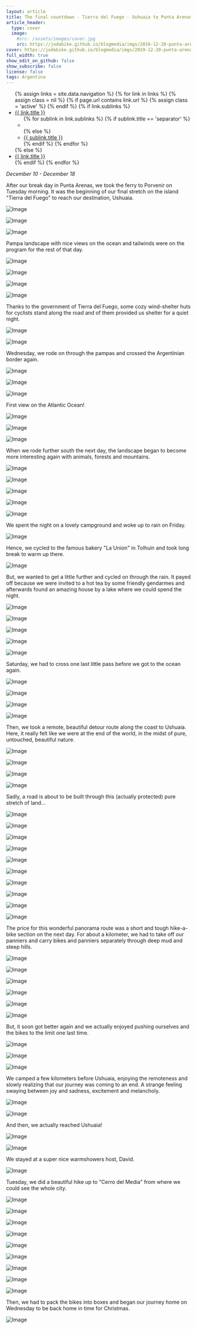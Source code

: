 ```yaml
---
layout: article
title: The final countdown - Tierra del Fuego - Ushuaia to Punta Arenas 
article_header:
  type: cover
  image:
    #src: /assets/images/cover.jpg
    src: https://jodabike.github.io/blogmedia/imgs/2019-12-20-punta-arenas-to-ushuaia/p1300717M.jpg
cover: https://jodabike.github.io/blogmedia/imgs/2019-12-20-punta-arenas-to-ushuaia/p1300717T.jpg
full_width: true
show_edit_on_github: false
show_subscribe: false
license: false
tags: Argentina 
---
```



<nav id="navbar" class="collapse navbar-collapse">
    <ul class="nav navbar-nav">
        {% assign links = site.data.navigation %}
        {% for link in links %}
            {% assign class = nil %}
            {% if page.url contains link.url %}
                {% assign class = 'active' %}
            {% endif %}
            {% if link.sublinks %}
                <li class="dropdown {{ class }}">
                    <a href="{{ site.url }}{{ site.baseurl }}{{ link.url }}" class="dropdown-toggle" data-toggle="dropdown" role="button" aria-haspopup="true" aria-expanded="false">{{ link.title }} <span class="caret"></span></a>
                    <ul class="dropdown-menu">
                        {% for sublink in link.sublinks %}
                            {% if sublink.title == 'separator' %}
                                <li role="separator" class="divider"></li>
                            {% else %}
                                <li>
                                    <a href="{{ site.url }}{{ site.baseurl }}{{ sublink.url }}">{{ sublink.title }}</a>
                                </li>
                            {% endif %}
                        {% endfor %}
                    </ul>
                </li>
            {% else %}
                <li class="{{ class }}">
                    <a href="{{ site.url }}{{ site.baseurl }}{{ link.url }}">{{ link.title }}</a>
                </li>
            {% endif %}
        {% endfor %}
    </ul>
</nav>







*December 10 - December 18*

After our break day in Punta Arenas, we took the ferry to Porvenir on Tuesday morning. It was the beginning of our final stretch on the island "Tierra del Fuego" to reach our destination, Ushuaia.


<!--more-->

<p><img alt="Image" title="icon" src="https://jodabike.github.io/blogmedia/imgs/2019-12-20-punta-arenas-to-ushuaia/Foto%2010.12.19%2C%2007%2036%2029M.jpg" /></p>
<p><img alt="Image" title="icon" src="https://jodabike.github.io/blogmedia/imgs/2019-12-20-punta-arenas-to-ushuaia/Foto%2010.12.19%2C%2007%2042%2040M.jpg" /></p>
<p><img alt="Image" title="icon" src="https://jodabike.github.io/blogmedia/imgs/2019-12-20-punta-arenas-to-ushuaia/Foto%2010.12.19%2C%2010%2059%2055M.jpg" /></p>

Pampa landscape with nice views on the ocean and tailwinds were on the program for the rest of that day.

<p><img alt="Image" title="icon" src="https://jodabike.github.io/blogmedia/imgs/2019-12-20-punta-arenas-to-ushuaia/Foto%2010.12.19%2C%2013%2008%2055M.jpg" /></p>
<p><img alt="Image" title="icon" src="https://jodabike.github.io/blogmedia/imgs/2019-12-20-punta-arenas-to-ushuaia/Foto%2010.12.19%2C%2016%2031%2012M.jpg" /></p>
<p><img alt="Image" title="icon" src="https://jodabike.github.io/blogmedia/imgs/2019-12-20-punta-arenas-to-ushuaia/Foto%2010.12.19%2C%2017%2006%2029M.jpg" /></p>
<p><img alt="Image" title="icon" src="https://jodabike.github.io/blogmedia/imgs/2019-12-20-punta-arenas-to-ushuaia/Foto%2010.12.19%2C%2019%2023%2004M.jpg" /></p>

Thanks to the government of Tierra del Fuego, some cozy wind-shelter huts for cyclists stand along the road and of them provided us shelter for a quiet night.

<p><img alt="Image" title="icon" src="https://jodabike.github.io/blogmedia/imgs/2019-12-20-punta-arenas-to-ushuaia/Foto%2010.12.19%2C%2021%2040%2018M.jpg" /></p>
<p><img alt="Image" title="icon" src="https://jodabike.github.io/blogmedia/imgs/2019-12-20-punta-arenas-to-ushuaia/Foto%2010.12.19%2C%2021%2039%2039M.jpg" /></p>

Wednesday, we rode on through the pampas and crossed the Argentinian border again.

<p><img alt="Image" title="icon" src="https://jodabike.github.io/blogmedia/imgs/2019-12-20-punta-arenas-to-ushuaia/Foto%2011.12.19%2C%2009%2003%2059M.jpg" /></p>
<p><img alt="Image" title="icon" src="https://jodabike.github.io/blogmedia/imgs/2019-12-20-punta-arenas-to-ushuaia/Foto%2011.12.19%2C%2009%2029%2033M.jpg" /></p>
<p><img alt="Image" title="icon" src="https://jodabike.github.io/blogmedia/imgs/2019-12-20-punta-arenas-to-ushuaia/Foto%2011.12.19%2C%2010%2020%2016M.jpg" /></p>

First view on the Atlantic Ocean!
<p><img alt="Image" title="icon" src="https://jodabike.github.io/blogmedia/imgs/2019-12-20-punta-arenas-to-ushuaia/Foto%2011.12.19%2C%2015%2045%2028M.jpg" /></p>

<p><img alt="Image" title="icon" src="https://jodabike.github.io/blogmedia/imgs/2019-12-20-punta-arenas-to-ushuaia/Foto%2011.12.19%2C%2018%2008%2031M.jpg" /></p>
<p><img alt="Image" title="icon" src="https://jodabike.github.io/blogmedia/imgs/2019-12-20-punta-arenas-to-ushuaia/Foto%2011.12.19%2C%2020%2045%2031M.jpg" /></p>

When we rode further south the next day, the landscape began to become more interesting again with animals, forests and mountains.

<p><img alt="Image" title="icon" src="https://jodabike.github.io/blogmedia/imgs/2019-12-20-punta-arenas-to-ushuaia/Foto%2012.12.19%2C%2008%2049%2035M.jpg" /></p>
<p><img alt="Image" title="icon" src="https://jodabike.github.io/blogmedia/imgs/2019-12-20-punta-arenas-to-ushuaia/Foto%2012.12.19%2C%2014%2015%2015M.jpg" /></p>
<p><img alt="Image" title="icon" src="https://jodabike.github.io/blogmedia/imgs/2019-12-20-punta-arenas-to-ushuaia/Foto%2012.12.19%2C%2014%2037%2047M.jpg" /></p>
<p><img alt="Image" title="icon" src="https://jodabike.github.io/blogmedia/imgs/2019-12-20-punta-arenas-to-ushuaia/Foto%2012.12.19%2C%2017%2004%2046M.jpg" /></p>
<p><img alt="Image" title="icon" src="https://jodabike.github.io/blogmedia/imgs/2019-12-20-punta-arenas-to-ushuaia/Foto%2012.12.19%2C%2017%2008%2019M.jpg" /></p>

We spent the night on a lovely campground and woke up to rain on Friday.

<p><img alt="Image" title="icon" src="https://jodabike.github.io/blogmedia/imgs/2019-12-20-punta-arenas-to-ushuaia/Foto%2012.12.19%2C%2019%2039%2000M.jpg" /></p>

Hence, we cycled to the famous bakery "La Union" in Tolhuin and took long break to warm up there.

<p><img alt="Image" title="icon" src="https://jodabike.github.io/blogmedia/imgs/2019-12-20-punta-arenas-to-ushuaia/Foto%2013.12.19%2C%2016%2047%2013M.jpg" /></p>

But, we wanted to get a little further and cycled on through the rain. It payed off because we were invited to a hot tea by some friendly gendarmes and afterwards found an amazing house by a lake where we could spend the night.

<p><img alt="Image" title="icon" src="https://jodabike.github.io/blogmedia/imgs/2019-12-20-punta-arenas-to-ushuaia/Foto%2014.12.19%2C%2010%2023%2038M.jpg" /></p>
<p><img alt="Image" title="icon" src="https://jodabike.github.io/blogmedia/imgs/2019-12-20-punta-arenas-to-ushuaia/Foto%2014.12.19%2C%2009%2026%2015M.jpg" /></p>
<p><img alt="Image" title="icon" src="https://jodabike.github.io/blogmedia/imgs/2019-12-20-punta-arenas-to-ushuaia/Foto%2014.12.19%2C%2009%2028%2055M.jpg" /></p>
<p><img alt="Image" title="icon" src="https://jodabike.github.io/blogmedia/imgs/2019-12-20-punta-arenas-to-ushuaia/Foto%2014.12.19%2C%2009%2032%2058M.jpg" /></p>
<p><img alt="Image" title="icon" src="https://jodabike.github.io/blogmedia/imgs/2019-12-20-punta-arenas-to-ushuaia/Foto%2014.12.19%2C%2010%2021%2017M.jpg" /></p>

Saturday, we had to cross one last little pass before we got to the ocean again.

<p><img alt="Image" title="icon" src="https://jodabike.github.io/blogmedia/imgs/2019-12-20-punta-arenas-to-ushuaia/Foto%2014.12.19%2C%2012%2000%2028M.jpg" /></p>
<p><img alt="Image" title="icon" src="https://jodabike.github.io/blogmedia/imgs/2019-12-20-punta-arenas-to-ushuaia/Foto%2014.12.19%2C%2012%2024%2037M.jpg" /></p>
<p><img alt="Image" title="icon" src="https://jodabike.github.io/blogmedia/imgs/2019-12-20-punta-arenas-to-ushuaia/Foto%2014.12.19%2C%2014%2009%2002M.jpg" /></p>
<p><img alt="Image" title="icon" src="https://jodabike.github.io/blogmedia/imgs/2019-12-20-punta-arenas-to-ushuaia/Foto%2014.12.19%2C%2015%2042%2029M.jpg" /></p>

Then, we took a remote, beautiful detour route along the coast to Ushuaia. Here, it really felt like we were at the end of the world, in the midst of pure, untouched, beautiful nature.

<p><img alt="Image" title="icon" src="https://jodabike.github.io/blogmedia/imgs/2019-12-20-punta-arenas-to-ushuaia/Foto%2014.12.19%2C%2016%2051%2028M.jpg" /></p>
<p><img alt="Image" title="icon" src="https://jodabike.github.io/blogmedia/imgs/2019-12-20-punta-arenas-to-ushuaia/Foto%2014.12.19%2C%2017%2030%2025M.jpg" /></p>
<p><img alt="Image" title="icon" src="https://jodabike.github.io/blogmedia/imgs/2019-12-20-punta-arenas-to-ushuaia/Foto%2014.12.19%2C%2017%2034%2000M.jpg" /></p>
<p><img alt="Image" title="icon" src="https://jodabike.github.io/blogmedia/imgs/2019-12-20-punta-arenas-to-ushuaia/Foto%2014.12.19%2C%2017%2046%2031M.jpg" /></p>

Sadly, a road is about to be built through this (actually protected) pure stretch of land...
<p><img alt="Image" title="icon" src="https://jodabike.github.io/blogmedia/imgs/2019-12-20-punta-arenas-to-ushuaia/Foto%2014.12.19%2C%2018%2023%2048M.jpg" /></p>
<p><img alt="Image" title="icon" src="https://jodabike.github.io/blogmedia/imgs/2019-12-20-punta-arenas-to-ushuaia/Foto%2014.12.19%2C%2018%2055%2019M.jpg" /></p>
<p><img alt="Image" title="icon" src="https://jodabike.github.io/blogmedia/imgs/2019-12-20-punta-arenas-to-ushuaia/Foto%2014.12.19%2C%2019%2004%2059M.jpg" /></p>

<p><img alt="Image" title="icon" src="https://jodabike.github.io/blogmedia/imgs/2019-12-20-punta-arenas-to-ushuaia/Foto%2014.12.19%2C%2019%2046%2049M.jpg" /></p>
<p><img alt="Image" title="icon" src="https://jodabike.github.io/blogmedia/imgs/2019-12-20-punta-arenas-to-ushuaia/Foto%2014.12.19%2C%2019%2054%2052M.jpg" /></p>
<p><img alt="Image" title="icon" src="https://jodabike.github.io/blogmedia/imgs/2019-12-20-punta-arenas-to-ushuaia/Foto%2014.12.19%2C%2020%2015%2041M.jpg" /></p>
<p><img alt="Image" title="icon" src="https://jodabike.github.io/blogmedia/imgs/2019-12-20-punta-arenas-to-ushuaia/Foto%2014.12.19%2C%2020%2035%2009M.jpg" /></p>
<p><img alt="Image" title="icon" src="https://jodabike.github.io/blogmedia/imgs/2019-12-20-punta-arenas-to-ushuaia/Foto%2015.12.19%2C%2008%2020%2011M.jpg" /></p>

<p><img alt="Image" title="icon" src="https://jodabike.github.io/blogmedia/imgs/2019-12-20-punta-arenas-to-ushuaia/Foto%2015.12.19%2C%2010%2001%2030M.jpg" /></p>
<p><img alt="Image" title="icon" src="https://jodabike.github.io/blogmedia/imgs/2019-12-20-punta-arenas-to-ushuaia/Foto%2015.12.19%2C%2010%2049%2025M.jpg" /></p>

The price for this wonderful panorama route was a short and tough hike-a-bike section on the next day. For about a kilometer, we had to take off our panniers and carry bikes and panniers separately through deep mud and steep hills.

<p><img alt="Image" title="icon" src="https://jodabike.github.io/blogmedia/imgs/2019-12-20-punta-arenas-to-ushuaia/Foto%2015.12.19%2C%2011%2012%2019M.jpg" /></p>
<p><img alt="Image" title="icon" src="https://jodabike.github.io/blogmedia/imgs/2019-12-20-punta-arenas-to-ushuaia/Foto%2015.12.19%2C%2012%2025%2011M.jpg" /></p>
<p><img alt="Image" title="icon" src="https://jodabike.github.io/blogmedia/imgs/2019-12-20-punta-arenas-to-ushuaia/Foto%2015.12.19%2C%2012%2026%2007M.jpg" /></p>
<p><img alt="Image" title="icon" src="https://jodabike.github.io/blogmedia/imgs/2019-12-20-punta-arenas-to-ushuaia/Foto%2015.12.19%2C%2013%2035%2012M.jpg" /></p>
<p><img alt="Image" title="icon" src="https://jodabike.github.io/blogmedia/imgs/2019-12-20-punta-arenas-to-ushuaia/Foto%2015.12.19%2C%2014%2023%2040M.jpg" /></p>
<p><img alt="Image" title="icon" src="https://jodabike.github.io/blogmedia/imgs/2019-12-20-punta-arenas-to-ushuaia/Foto%2015.12.19%2C%2016%2002%2024M.jpg" /></p>

But, it soon got better again and we actually enjoyed pushing ourselves and the bikes to the limit one last time.

<p><img alt="Image" title="icon" src="https://jodabike.github.io/blogmedia/imgs/2019-12-20-punta-arenas-to-ushuaia/Foto%2015.12.19%2C%2015%2025%2005M.jpg" /></p>
<p><img alt="Image" title="icon" src="https://jodabike.github.io/blogmedia/imgs/2019-12-20-punta-arenas-to-ushuaia/Foto%2015.12.19%2C%2016%2051%2044M.jpg" /></p>
<p><img alt="Image" title="icon" src="https://jodabike.github.io/blogmedia/imgs/2019-12-20-punta-arenas-to-ushuaia/Foto%2015.12.19%2C%2020%2048%2031M.jpg" /></p>

We camped a few kilometers before Ushuaia, enjoying the remoteness and slowly realizing that our journey was coming to an end. A strange feeling swaying between joy and sadness, excitement and melancholy.

<p><img alt="Image" title="icon" src="https://jodabike.github.io/blogmedia/imgs/2019-12-20-punta-arenas-to-ushuaia/Foto%2015.12.19%2C%2020%2048%2056M.jpg" /></p>
<p><img alt="Image" title="icon" src="https://jodabike.github.io/blogmedia/imgs/2019-12-20-punta-arenas-to-ushuaia/Foto%2016.12.19%2C%2010%2051%2040M.jpg" /></p>

And then, we actually reached Ushuaia!

<p><img alt="Image" title="icon" src="https://jodabike.github.io/blogmedia/imgs/2019-12-20-punta-arenas-to-ushuaia/Foto%2016.12.19%2C%2011%2035%2032M.jpg" /></p>
<p><img alt="Image" title="icon" src="https://jodabike.github.io/blogmedia/imgs/2019-12-20-punta-arenas-to-ushuaia/Foto%2016.12.19%2C%2017%2054%2015M.jpg" /></p>

We stayed at a super nice warmshowers host, David.

<p><img alt="Image" title="icon" src="https://jodabike.github.io/blogmedia/imgs/2019-12-20-punta-arenas-to-ushuaia/Foto%2018.12.19%2C%2008%2043%2049M.jpg" /></p>

Tuesday, we did a beautiful hike up to "Cerro del Media" from where we could see the whole city.

<p><img alt="Image" title="icon" src="https://jodabike.github.io/blogmedia/imgs/2019-12-20-punta-arenas-to-ushuaia/Foto%2017.12.19%2C%2012%2052%2033M.jpg" /></p>
<p><img alt="Image" title="icon" src="https://jodabike.github.io/blogmedia/imgs/2019-12-20-punta-arenas-to-ushuaia/Foto%2017.12.19%2C%2013%2050%2027M.jpg" /></p>
<p><img alt="Image" title="icon" src="https://jodabike.github.io/blogmedia/imgs/2019-12-20-punta-arenas-to-ushuaia/Foto%2017.12.19%2C%2014%2018%2054M.jpg" /></p>
<p><img alt="Image" title="icon" src="https://jodabike.github.io/blogmedia/imgs/2019-12-20-punta-arenas-to-ushuaia/Foto%2017.12.19%2C%2014%2029%2036M.jpg" /></p>
<p><img alt="Image" title="icon" src="https://jodabike.github.io/blogmedia/imgs/2019-12-20-punta-arenas-to-ushuaia/Foto%2017.12.19%2C%2014%2040%2011M.jpg" /></p>
<p><img alt="Image" title="icon" src="https://jodabike.github.io/blogmedia/imgs/2019-12-20-punta-arenas-to-ushuaia/Foto%2017.12.19%2C%2014%2043%2005M.jpg" /></p>
<p><img alt="Image" title="icon" src="https://jodabike.github.io/blogmedia/imgs/2019-12-20-punta-arenas-to-ushuaia/Foto%2017.12.19%2C%2015%2025%2019M.jpg" /></p>
<p><img alt="Image" title="icon" src="https://jodabike.github.io/blogmedia/imgs/2019-12-20-punta-arenas-to-ushuaia/Foto%2017.12.19%2C%2016%2048%2053M.jpg" /></p>
<p><img alt="Image" title="icon" src="https://jodabike.github.io/blogmedia/imgs/2019-12-20-punta-arenas-to-ushuaia/Foto%2017.12.19%2C%2017%2010%2004M.jpg" /></p>

Then, we had to pack the bikes into boxes and began our journey home on Wednesday to be back home in time for Christmas.

<p><img alt="Image" title="icon" src="https://jodabike.github.io/blogmedia/imgs/2019-12-20-punta-arenas-to-ushuaia/Foto%2016.12.19%2C%2017%2009%2035M.jpg" /></p>
